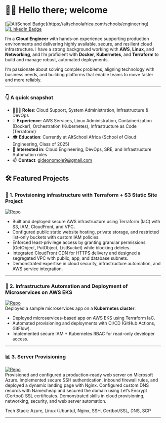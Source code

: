 # 👋🏾 Hello there; welcome  

[![AltSchool Badge](https://img.shields.io/badge/-Engineering-6773E5?style=for-the-badge&logo=data:image/png;base64,iVBORw0KGgoAAAANSUhEUgAAAIcAAACHCAYAAAA850oKAAAACXBIWXMAACE4AAAhOAFFljFgAAAAAXNSR0IArs4c6QAAAARnQU1BAACxjwv8YQUAAAcmSURBVHgB7d3/...)](https://altschoolafrica.com/schools/engineering)
[![LinkedIn Badge](https://img.shields.io/badge/-LinkedIn-0077B5?style=for-the-badge&logo=linkedin&logoColor=white)](https://www.linkedin.com/in/gideon-omole-5ba318180/)

I’m a **Cloud Engineer** with hands‑on experience supporting production environments and delivering highly available, secure, and resilient cloud infrastructure. I have a strong background working with **AWS**, **Linux**, and **Networking**, and I’m proficient with **Docker**, **Kubernetes**, and **Terraform** to build and manage robust, automated deployments.

I’m passionate about solving complex problems, aligning technology with business needs, and building platforms that enable teams to move faster and more reliably.

---

### 👇 A quick snapshot
- 👨🏽‍💻 **Roles**: Cloud Support, System Administration, Infrastructure & DevOps  
- 💡 **Experience**: AWS Services, Linux Administration, Containerization (Docker), Orchestration (Kubernetes), Infrastructure as Code (Terraform)  
- 🎓 **Education**: Currently at AltSchool Africa (School of Cloud Engineering, Class of 2025)  
- 🚀 **Interested in**: Cloud Engineering, DevOps, SRE, and Infrastructure Automation roles  
- 📫 **Contact**: [gideonomole9@gmail.com](mailto:gideonomole9@gmail.com)

## 🛠️ Featured Projects  

### 🚀 1. Provisioning infrastructure with Terraform + S3 Static Site Project
[![Repo](https://img.shields.io/badge/-View%20Repo-181717?style=for-the-badge&logo=github&logoColor=white)](https://github.com/Gideon-Omole/cloudlaunch-infra.git)  
- Built and deployed secure AWS infrastructure using Terraform (IaC) with S3, IAM, CloudFront, and VPC.
- Configured public static website hosting, private storage, and restricted list-only buckets with custom IAM policies.
- Enforced least-privilege access by granting granular permissions (GetObject, PutObject, ListBucket) while blocking deletes.
- Integrated CloudFront CDN for HTTPS delivery and designed a segregated VPC with public, app, and database subnets.
- Demonstrated expertise in cloud security, infrastructure automation, and AWS service integration.

---

### 🐳 2. Infrastructure Automation and Deployment of Microservices on AWS EKS
[![Repo](https://img.shields.io/badge/-View%20Repo-181717?style=for-the-badge&logo=github&logoColor=white)](https://github.com/Gideon-Omole/Cloud-assessment-2.git)  
Deployed a sample microservices app on a **Kubernetes cluster**:  
- Deployed microservices-based app on AWS EKS using Terraform IaC.
- Automated provisioning and deployments with CI/CD (GitHub Actions, GitFlow).
- Implemented secure IAM + Kubernetes RBAC for read-only developer access.

---

### 📊 3. Server Provisioning 
[![Repo](https://img.shields.io/badge/-View%20Repo-181717?style=for-the-badge&logo=github&logoColor=white)](https://github.com/Gideon-Omole/Second-Semester-Examination-Project.git)  
Provisioned and configured a production-ready web server on Microsoft Azure. Implemented secure SSH authentication, inbound firewall rules, and deployed a dynamic landing page with Nginx. Configured custom DNS records with Namecheap and secured the domain using Let’s Encrypt (Certbot) SSL certificates. Demonstrated skills in cloud provisioning, networking, security, and web server automation.

Tech Stack: Azure, Linux (Ubuntu), Nginx, SSH, Certbot/SSL, DNS, SCP 

---



